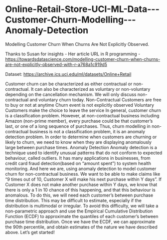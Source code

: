 # Online-Retail-Store-UCI-ML-Data---Customer-Churn-Modelling---Anomaly-Detection
Modelling Customer Churn When Churns Are Not Explicitly Observed.

Thanks to Susan for insights - Her article URL in R programming - https://towardsdatascience.com/modelling-customer-churn-when-churns-are-not-explicitly-observed-with-r-a768a1c919d5


Dataset: https://archive.ics.uci.edu/ml/datasets/Online+Retail

Customer churn can be characterized as either contractual or non-contractual. It can also be characterized as voluntary or non-voluntary depending on the cancellation mechanism.
We will only discuss non-contractual and voluntary churn today.
Non-Contractual
Customers are free to buy or not at anytime
Churn event is not explicitly observed
Voluntary
Customers make the choice to leave the service
In general, customer churn is a classification problem. However, at non-contractual business including Amazon (non-prime member), every purchase could be that customer’s last, or one of a long sequence of purchases. Thus, churn modelling in non-contractual business is not a classification problem, it is an anomaly detection problem. In order to determine when customers are churning or likely to churn, we need to know when they are displaying anomalously large between purchase times.
Anomaly Detection
Anomaly detection is a technique used to identify unusual patterns that do not conform to expected behaviour, called outliers. It has many applications in businesses, from credit card fraud detection(based on “amount spent”) to system health monitoring.
And here we are, using anomaly detection to model customer churn for non-contractual business. We want to be able to make claims like “9 times out of 10, Customer X will make his next purchase within Y days”. If Customer X does not make another purchase within Y days, we know that there is only a 1 in 10 chance of this happening, and that this behaviour is anomalous.
To do this, we will need each customer’s between purchase time distribution. This may be difficult to estimate, especially if the distribution is multimodal or irregular. To avoid this difficulty, we will take a non-parametric approach and use the Empirical Cumulative Distribution Function (ECDF) to approximate the quantiles of each customer’s between purchase time distribution. Once we have the ECDF, we can approximate the 90th percentile, and obtain estimates of the nature we have described above. Let’s get started!
